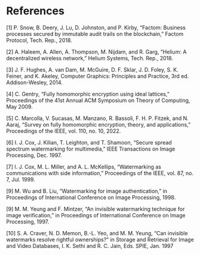 # References

\[1] P. Snow, B. Deery, J. Lu, D. Johnston, and P. Kirby, “Factom: Business processes secured by immutable audit trails on the blockchain,” Factom Protocol, Tech. Rep., 2018.

\[2] A. Haleem, A. Allen, A. Thompson, M. Nijdam, and R. Garg, “Helium: A decentralized wireless network,” Helium Systems, Tech. Rep., 2018.

\[3] J. F. Hughes, A. van Dam, M. McGuire, D. F. Sklar, J. D. Foley, S. K. Feiner, and K. Akeley, Computer Graphics: Principles and Practice, 3rd ed. Addison-Wesley, 2014.

\[4] C. Gentry, “Fully homomorphic encryption using ideal lattices,” Proceedings of the 41st Annual ACM Symposium on Theory of Computing, May 2009.

\[5] C. Marcolla, V. Sucasas, M. Manzano, R. Bassoli, F. H. P. Fitzek, and N. Aaraj, “Survey on fully homomorphic encryption, theory, and applications,” Proceedings of the IEEE, vol. 110, no. 10, 2022.

\[6] I. J. Cox, J. Kilian, T. Leighton, and T. Shamoon, “Secure spread spectrum watermarking for multimedia,” IEEE Transactions on Image Processing, Dec. 1997.

\[7] I. J. Cox, M. L. Miller, and A. L. McKellips, “Watermarking as communications with side information,” Proceedings of the IEEE, vol. 87, no. 7, Jul. 1999.

\[9] M. Wu and B. Liu, “Watermarking for image authentication,” in Proceedings of International Conference on Image Processing, 1998.

\[9] M. M. Yeung and F. Mintzer, “An invisible watermarking technique for image verification,” in Proceedings of International Conference on Image Processing, 1997.

\[10] S. A. Craver, N. D. Memon, B.-L. Yeo, and M. M. Yeung, “Can invisible watermarks resolve rightful ownerships?” in Storage and Retrieval for Image and Video Databases, I. K. Sethi and R. C. Jain, Eds. SPIE, Jan. 1997
